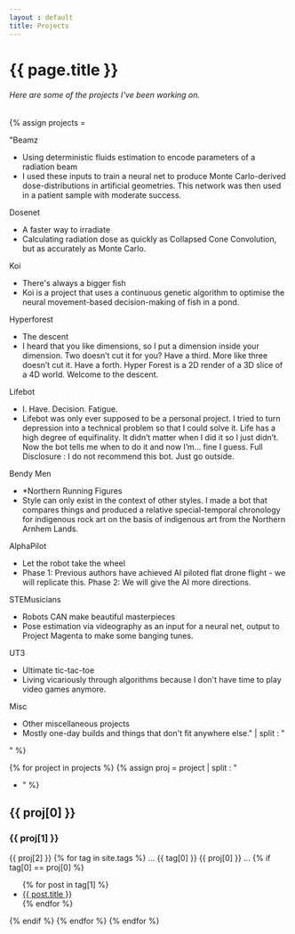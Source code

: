 ```yaml
---
layout : default
title: Projects
---
```


# {{ page.title }}
###### Here are some of the projects I've been working on.

{% assign projects =

"Beamz
- Using deterministic fluids estimation to encode parameters of a radiation beam
- I used these inputs to train a neural net to produce Monte Carlo-derived dose-distributions in artificial geometries. This network was then used in a patient sample with moderate success.

Dosenet
- A faster way to irradiate
- Calculating radiation dose as quickly as Collapsed Cone Convolution, but as accurately as Monte Carlo.

Koi
- There's always a bigger fish
- Koi is a project that uses a continuous genetic algorithm to optimise the neural movement-based decision-making of fish in a pond.

Hyperforest
- The descent
- I heard that you like dimensions, so I put a dimension inside your dimension. Two doesn’t cut it for you? Have a third. More like three doesn’t cut it. Have a forth. Hyper Forest is a 2D render of a 3D slice of a 4D world. Welcome to the descent.

Lifebot
- I. Have. Decision. Fatigue.
- Lifebot was only ever supposed to be a personal project. I tried to turn depression into a technical problem so that I could solve it. Life has a high degree of equifinality. It didn’t matter when I did it so I just didn’t. Now the bot tells me when to do it and now I’m… fine I guess. Full Disclosure : I do not recommend this bot. Just go outside.

Bendy Men
- \*Northern Running Figures
- Style can only exist in the context of other styles. I made a bot that compares things and produced a relative special-temporal chronology for indigenous rock art on the basis of indigenous art from the Northern Arnhem Lands.

AlphaPilot
- Let the robot take the wheel
- Phase 1: Previous authors have achieved AI piloted flat drone flight - we will replicate this.
Phase 2: We will give the AI more directions.

STEMusicians
- Robots CAN make beautiful masterpieces
- Pose estimation via videography as an input for a neural net, output to Project Magenta to make some banging tunes.

UT3
- Ultimate tic-tac-toe
- Living vicariously through algorithms because I don't have time to play video games anymore.

Misc
- Other miscellaneous projects
- Mostly one-day builds and things that don't fit anywhere else."
| split : "

" %}

{% for project in projects %}
{% assign proj = project | split : "
- " %}
## {{ proj[0] }}
### {{ proj[1] }}
{{ proj[2] }}
{% for tag in site.tags %}
...
{{ tag[0] }}
{{ proj[0] }}
...
{% if tag[0] == proj[0] %}
<ul>
  {% for post in tag[1] %}
    <li><a href="{{ post.url }}">{{ post.title }}</a></li>
  {% endfor %}
</ul>
{% endif %}
{% endfor %}
{% endfor %}
